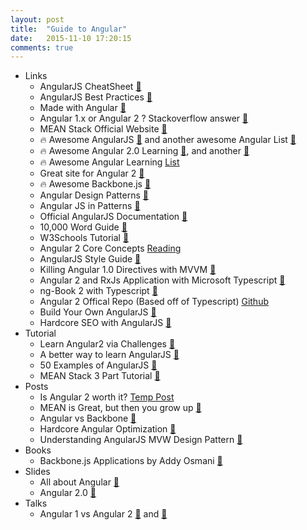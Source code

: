 ```yaml
---
layout: post
title:  "Guide to Angular"
date:   2015-11-10 17:20:15
comments: true
---
```


- Links
    - AngularJS CheatSheet [:link:](http://www.cheatography.com/proloser/cheat-sheets/angularjs/)
    - AngularJS Best Practices [:link:](https://github.com/jmcunningham/angularjs-styleguide)
    - Made with Angular [:link:](https://www.madewithangular.com/#/)
    - Angular 1.x or Angular 2 ? Stackoverflow answer [:link:](http://stackoverflow.com/questions/30297912/new-project-angular-1-4-or-2-0)
    - MEAN Stack Official Website [:link:](http://mean.io/#!/)
    - :fire: Awesome AngularJS [:link:](https://github.com/gianarb/awesome-angularjs) and another awesome Angular List [:link:](https://github.com/aruzmeister/awesome-angular)
    - :fire: Awesome Angular 2.0 Learning [:link:](https://github.com/timjacobi/angular2-education), and another [:link:](https://github.com/jmcunningham/AngularJS2-Learning)
    - :fire: Awesome Angular Learning [List](https://github.com/jmcunningham/AngularJS-Learning)
    - Great site for Angular 2 [:link:](http://blog.thoughtram.io/exploring-angular-2/)
    - :fire: Awesome Backbone.js [:link:](https://github.com/instanceofpro/awesome-backbone)
    - Angular Design Patterns [:link:](https://github.com/hsavit1/Angular-Design-Patterns-Best-Practices)
    - Angular JS in Patterns [:link:](https://github.com/mgechev/angularjs-in-patterns)
    - Official AngularJS Documentation [:link:](https://docs.angularjs.org/tutorial/step_00)
    - 10,000 Word Guide [:link:](https://www.airpair.com/angularjs/posts/angularjs-tutorial)
    - W3Schools Tutorial [:link:](http://www.w3schools.com/angular/)
    - Angular 2 Core Concepts [Reading](http://victorsavkin.com/post/118372404541/the-core-concepts-of-angular-2)
    - AngularJS Style Guide [:link:](https://github.com/mgechev/angularjs-style-guide)
    - Killing Angular 1.0 Directives with MVVM [:link:](http://toddmotto.com/killing-it-with-angular-directives-structure-and-mvvm/)
    - Angular 2 and RxJs Application with Microsoft Typescript [:link:](https://github.com/ng-book/angular2-rxjs-chat)
    - ng-Book 2 with Typescript [:link:](https://www.ng-book.com/2/#testimonials)
    - Angular 2 Offical Repo (Based off of Typescript) [Github](https://github.com/angular/angular)
    - Build Your Own AngularJS [:link:](https://github.com/teropa/build-your-own-angularjs)
    - Hardcore SEO with AngularJS [:link:](http://www.yearofmoo.com/2012/11/angularjs-and-seo.html)
- Tutorial
    - Learn Angular2 via Challenges [:link:](https://github.com/ShMcK/ng2Challenges)
    - A better way to learn AngularJS [:link:](https://thinkster.io/a-better-way-to-learn-angularjs/)
    - 50 Examples of AngularJS [:link:](https://github.com/curran/screencasts/tree/gh-pages/introToAngular)
    - MEAN Stack 3 Part Tutorial [:link:](http://adrianmejia.com/blog/2014/09/28/angularjs-tutorial-for-beginners-with-nodejs-expressjs-and-mongodb/)
- Posts
    - Is Angular 2 worth it? [Temp Post](http://www.syntaxsuccess.com/viewarticle/is-angular-2.0-worth-it)
    - MEAN is Great, but then you grow up [:link:](https://rclayton.silvrback.com/means-great-but-then-you-grow-up)
    - Angular vs Backbone [:link:](https://www.quora.com/How-do-Angular-js-and-Backbone-js-compare)
    - Hardcore Angular Optimization [:link:](http://blog.scalyr.com/2013/10/angularjs-1200ms-to-35ms/)
    - Understanding AngularJS MVW Design Pattern [:link:](http://stackoverflow.com/questions/20286917/angularjs-understanding-design-pattern)
- Books
    - Backbone.js Applications by Addy Osmani [:link:](http://addyosmani.github.io/backbone-fundamentals/)
- Slides
    - All about Angular [:floppy_disk:](http://slides.com/gsklee/angular-crash-course-1-introduction-to-angularjs)
    - Angular 2.0 [:floppy_disk:](https://speakerdeck.com/m4n3z40/angular-2-dot-0-what-to-expect)
- Talks
    - Angular 1 vs Angular 2 [:movie_camera:](https://www.youtube.com/watch?v=-dMBcqwvYA0) and [:link:](http://angular-tips.com/blog/2015/06/why-will-angular-2-rock/)
